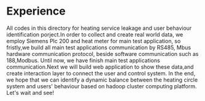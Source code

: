 # Experience
  All codes in this directory for heating service leakage and user behaviour identification
porject.In order to collect and create real world data, we employ Siemens Plc 200 and heat meter for main test application,
so fristly,we build all main test applications communication by RS485, Mbus hardware communication protocol, beside software 
communication such as 188,Modbus.
  Until now, we have finish main test applications communication.Next we will build web application to show these data,and create 
interaction layer to connect the user and control system.
  In the end, we hope that we can identify a dynamic balance between the heating circle system and users' behaviour based on hadoop 
cluster computing platform.
  Let's wait and see!
